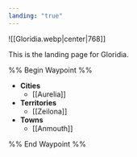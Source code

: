 ```yaml
---
landing: "true"
---
```

![[Gloridia.webp|center|768]]

This is the landing page for Gloridia.

%% Begin Waypoint %%
- **Cities**
	- [[Aurelia]]
- **Territories**
	- [[Zeilona]]
- **Towns**
	- [[Anmouth]]

%% End Waypoint %%